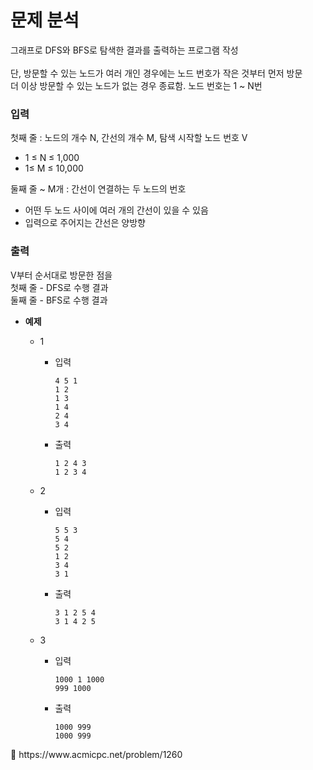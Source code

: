 # 문제 분석

그래프로 DFS와 BFS로 탐색한 결과를 출력하는 프로그램 작성
<br><br>
단, 방문할 수 있는 노드가 여러 개인 경우에는 노드 번호가 작은 것부터 먼저 방문
<br>
더 이상 방문할 수 있는 노드가 없는 경우 종료함. 노드 번호는 1 ~ N번

### 입력

첫째 줄 : 노드의 개수 N, 간선의 개수 M, 탐색 시작할 노드 번호 V

- 1 ≤ N ≤ 1,000
- 1≤ M ≤ 10,000

둘째 줄 ~ M개 : 간선이 연결하는 두 노드의 번호

- 어떤 두 노드 사이에 여러 개의 간선이 있을 수 있음
- 입력으로 주어지는 간선은 양방향

### 출력

V부터 순서대로 방문한 점을
<br>
첫째 줄 - DFS로 수행 결과
<br>
둘째 줄 - BFS로 수행 결과

- **예제**
    - 1
        - 입력
            
            ```
            4 5 1
            1 2
            1 3
            1 4
            2 4
            3 4
            ```
            
        - 출력
            
            ```
            1 2 4 3
            1 2 3 4
            ```
            
    - 2
        - 입력
            
            ```
            5 5 3
            5 4
            5 2
            1 2
            3 4
            3 1
            ```
            
        - 출력
            
            ```
            3 1 2 5 4
            3 1 4 2 5
            ```
            
    - 3
        - 입력
            
            ```
            1000 1 1000
            999 1000
            ```
            
        - 출력
            
            ```
            1000 999
            1000 999
            ```
            

<aside>
📎 https://www.acmicpc.net/problem/1260

</aside>